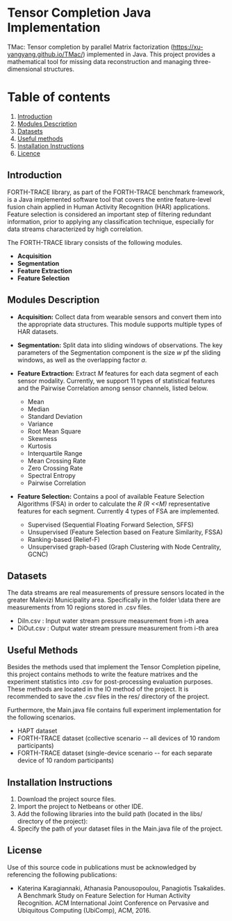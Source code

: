 # Tensor Completion Java Implementation
TMac: Tensor completion by parallel Matrix factorization (https://xu-yangyang.github.io/TMac/)  implemented in Java.
This project provides a mathematical tool for missing data reconstruction and managing three-dimensional structures.

# Table of contents
1. [Introduction](#introduction)
2. [Modules Description](#modules)
3. [Datasets](#datasets)
4. [Useful methods](#useful)
5. [Installation Instructions](#execution)
6. [Licence](#licence)

## Introduction <a name="introduction"></a>
FORTH-TRACE library, as part of the FORTH-TRACE benchmark framework, is a Java implemented software tool that covers the entire feature-level fusion chain applied in Human Activity Recognition (HAR) applications.
Feature selection is considered an important step of filtering redundant information, prior to applying any classification technique, especially for data streams characterized by high correlation.  

The FORTH-TRACE library consists of the following modules.

*  **Acquisition**
*  **Segmentation**
*  **Feature Extraction**
*  **Feature Selection**

## Modules Description <a name="modules"></a>
* **Acquisition:** Collect data from wearable sensors and convert them into the appropriate data structures. This module supports multiple types of HAR datasets.
* **Segmentation:** Split data into sliding windows of observations. The key parameters of the Segmentation component is the size _w_ pf the sliding windows, as well as the overlapping factor _a_.
* **Feature Extraction:** Extract _M_ features for each data segment of each sensor modality. Currently, we support 11 types of statistical features and the Pairwise Correlation among sensor channels, listed below. 
    *  Mean
    *  Median
    *  Standard Deviation
    *  Variance
    *  Root Mean Square
    *  Skewness
    *  Kurtosis
    *  Interquartile Range
    *  Mean Crossing Rate
    *  Zero Crossing Rate
    *  Spectral Entropy
    *  Pairwise Correlation
    
* **Feature Selection:** Contains a pool of available Feature Selection Algorithms (FSA) in order to calculate the 
_R (R <<M)_ representative features for each segment. Currently 4 types of FSA are implemented. 
    * Supervised (Sequential Floating Forward Selection, SFFS)
    * Unsupervised (Feature Selection based on Feature Similarity, FSSA)
    * Ranking-based (Relief-F) 
    * Unsupervised graph-based (Graph Clustering with Node Centrality, GCNC)

## Datasets <a name="datasets"></a>
The data streams are real measurements of pressure sensors located in the greater Malevizi Municipality area. 
Specifically in the folder \data there are measurements from 10 regions stored in .csv files.
* DiIn.csv 	: Input water stream pressure measurement from i-th area
* DiOut.csv : Output water stream pressure measurement from i-th area

## Useful Methods <a name="useful"></a>

Besides the methods used that implement the Tensor Completion pipeline, this project contains methods to write the feature matrixes and the experiment statistics into .csv for post-processing evaluation purposes.
These methods are located in the IO method of the project. It is recommended to save the .csv files in the res/ directory of the project.

Furthermore, the Main.java file contains full experiment implementation for the following scenarios.

* HAPT dataset
* FORTH-TRACE dataset (collective scenario -- all devices of 10 random participants)
* FORTH-TRACE dataset (single-device scenario -- for each separate device of 10 random participants) 

## Installation Instructions <a name="execution"></a>
1. Download the project source files.
2. Import the project to Netbeans or other IDE.
3. Add the following libraries into the build path (located in the libs/ directory of the project):
4. Specify the path of your dataset files in the Main.java file of the project.


## License <a name="licence"></a>
Use of this source code in publications must be acknowledged by referencing the following publications:

* Katerina Karagiannaki, Athanasia Panousopoulou, Panagiotis Tsakalides. A Benchmark Study on Feature Selection for Human Activity Recognition. ACM International Joint Conference on Pervasive and Ubiquitous Computing (UbiComp), ACM, 2016.